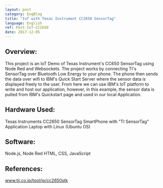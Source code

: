 ```yaml
---
layout: post
category: EngBlog
title: "IoT with Texas Instrument CC2650 SensorTag"
language: English
ref: Post-IoT-CC2650
date: 2017-12-05
---
```


## Overview:
This project is an IoT Demo of Texas Instrument's CC650 SensorTag using Node Red and Websockets.  The project works by connecting TI's SensorTag over Bluetooth Low Energy to your phone. The phone then sends the data over wifi to IBM's Quick Start Server where the sensor data is displayed freely to the user.  From here we can use IBM's IoT platform to write and host our application, however, in this example, the sensor data is pulled from IBM's Quickstart page and used in our local Application.

## Hardware Used:
Texas Instruments CC2650 SensorTag
SmartPhone with "TI SensorTag" Application
Laptop with Linux (Ubuntu OS)

## Software:
Node.js, Node Red
HTML, CSS, JavaScript

## References:
<a href="http://www.tij.co.jp/tool/jp/cc2650stk">www.tij.co.jp/tool/jp/cc2650stk</a>
